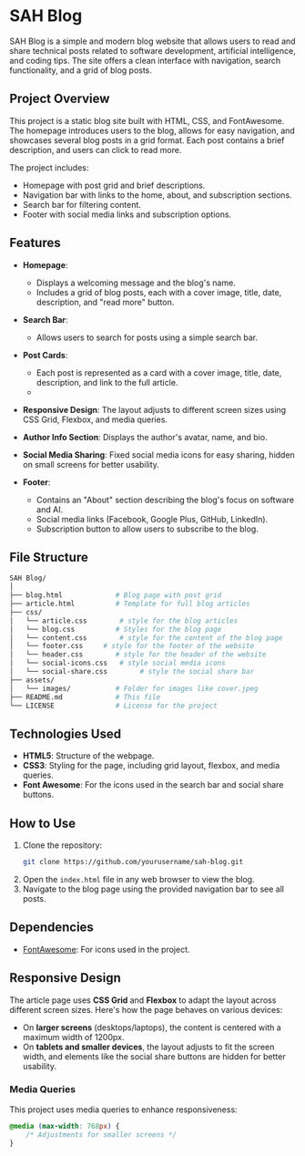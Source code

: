
# SAH Blog

SAH Blog is a simple and modern blog website that allows users to read and share technical posts related to software development, artificial intelligence, and coding tips. The site offers a clean interface with navigation, search functionality, and a grid of blog posts.

## Project Overview

This project is a static blog site built with HTML, CSS, and FontAwesome. The homepage introduces users to the blog, allows for easy navigation, and showcases several blog posts in a grid format. Each post contains a brief description, and users can click to read more. 

The project includes:
- Homepage with post grid and brief descriptions.
- Navigation bar with links to the home, about, and subscription sections.
- Search bar for filtering content.
- Footer with social media links and subscription options.

## Features

- **Homepage**: 
  - Displays a welcoming message and the blog's name.
  - Includes a grid of blog posts, each with a cover image, title, date, description, and "read more" button.
  
- **Search Bar**: 
  - Allows users to search for posts using a simple search bar.
  
- **Post Cards**:
  - Each post is represented as a card with a cover image, title, date, description, and link to the full article.
  - 
- **Responsive Design**: The layout adjusts to different screen sizes using CSS Grid, Flexbox, and media queries.

- **Author Info Section**: Displays the author's avatar, name, and bio.

- **Social Media Sharing**: Fixed social media icons for easy sharing, hidden on small screens for better usability.

- **Footer**:
  - Contains an "About" section describing the blog's focus on software and AI.
  - Social media links (Facebook, Google Plus, GitHub, LinkedIn).
  - Subscription button to allow users to subscribe to the blog.

## File Structure

```bash
SAH Blog/
│
├── blog.html             # Blog page with post grid
├── article.html          # Template for full blog articles
├── css/
│   └── article.css        # style for the blog articles
│   └── blog.css          # Styles for the blog page
│   └── content.css        # style for the content of the blog page
│   └── footer.css 	   # style for the footer of the website
│   └── header.css        # style for the header of the website
│   └── social-icons.css   # style social media icons
│   └── social-share.css        # style the social share bar
├── assets/
│   └── images/           # Folder for images like cover.jpeg
├── README.md             # This file
└── LICENSE               # License for the project
```

## Technologies Used
- **HTML5**: Structure of the webpage.
- **CSS3**: Styling for the page, including grid layout, flexbox, and media queries.
- **Font Awesome**: For the icons used in the search bar and social share buttons.
  
## How to Use

1. Clone the repository:
    ```bash
    git clone https://github.com/yourusername/sah-blog.git
    ```
2. Open the `index.html` file in any web browser to view the blog.
3. Navigate to the blog page using the provided navigation bar to see all posts.

## Dependencies

- [FontAwesome](https://cdnjs.cloudflare.com/ajax/libs/font-awesome/4.7.0/css/font-awesome.min.css): For icons used in the project.
  

## Responsive Design

The article page uses **CSS Grid** and **Flexbox** to adapt the layout across different screen sizes. Here's how the page behaves on various devices:
- On **larger screens** (desktops/laptops), the content is centered with a maximum width of 1200px.
- On **tablets and smaller devices**, the layout adjusts to fit the screen width, and elements like the social share buttons are hidden for better usability.

### Media Queries

This project uses media queries to enhance responsiveness:
```css
@media (max-width: 768px) {
    /* Adjustments for smaller screens */
}
```
